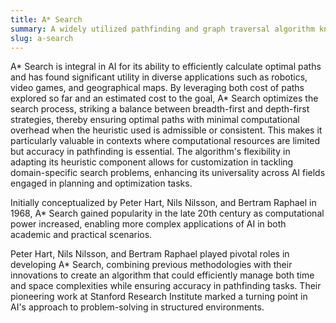 ```yaml
---
title: A* Search  
summary: A widely utilized pathfinding and graph traversal algorithm known for its efficiency in finding the shortest path by combining aspects of Dijkstra’s Algorithm and a heuristic approach.
slug: a-search
---
```


A* Search is integral in AI for its ability to efficiently calculate optimal paths and has found significant utility in diverse applications such as robotics, video games, and geographical maps. By leveraging both cost of paths explored so far and an estimated cost to the goal, A* Search optimizes the search process, striking a balance between breadth-first and depth-first strategies, thereby ensuring optimal paths with minimal computational overhead when the heuristic used is admissible or consistent. This makes it particularly valuable in contexts where computational resources are limited but accuracy in pathfinding is essential. The algorithm's flexibility in adapting its heuristic component allows for customization in tackling domain-specific search problems, enhancing its universality across AI fields engaged in planning and optimization tasks. 

Initially conceptualized by Peter Hart, Nils Nilsson, and Bertram Raphael in 1968, A* Search gained popularity in the late 20th century as computational power increased, enabling more complex applications of AI in both academic and practical scenarios. 

Peter Hart, Nils Nilsson, and Bertram Raphael played pivotal roles in developing A* Search, combining previous methodologies with their innovations to create an algorithm that could efficiently manage both time and space complexities while ensuring accuracy in pathfinding tasks. Their pioneering work at Stanford Research Institute marked a turning point in AI's approach to problem-solving in structured environments.